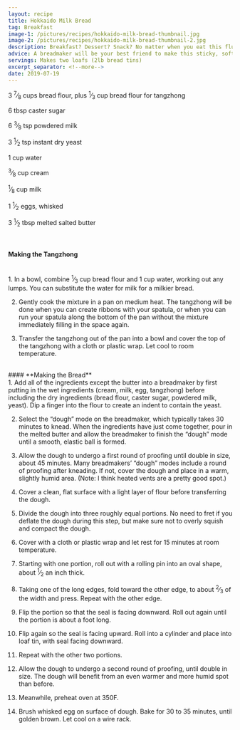 ```yaml
---
layout: recipe
title: Hokkaido Milk Bread
tag: Breakfast
image-1: /pictures/recipes/hokkaido-milk-bread-thumbnail.jpg
image-2: /pictures/recipes/hokkaido-milk-bread-thumbnail-2.jpg
description: Breakfast? Dessert? Snack? No matter when you eat this fluffy, sweet bread, you'll enjoy it all the same.
advice: A breadmaker will be your best friend to make this sticky, soft dough.
servings: Makes two loafs (2lb bread tins)
excerpt_separator: <!--more-->
date: 2019-07-19
---
```



3 <sup>7</sup>&frasl;<sub>8</sub>   cups bread flour, plus <sup>1</sup>&frasl;<sub>3</sub> cup bread flour for tangzhong     

6   tbsp caster sugar       

6 <sup>3</sup>&frasl;<sub>8</sub>   tsp powdered milk       

3 <sup>1</sup>&frasl;<sub>2</sub>   tsp instant dry yeast       

1 cup water     

<sup>3</sup>&frasl;<sub>8</sub>     cup cream       

<sup>1</sup>&frasl;<sub>8</sub>     cup milk        

1 <sup>1</sup>&frasl;<sub>2</sub>   eggs, whisked               

3 <sup>1</sup>&frasl;<sub>2</sub>   tbsp melted salted butter              
    
<!--more-->

<br>

#### **Making the Tangzhong** 

<br>
1. In a bowl, combine <sup>1</sup>&frasl;<sub>3</sub> cup bread flour and 1 cup water, working out any lumps. You can substitute the water for milk for a milkier bread.

2. Gently cook the mixture in a pan on medium heat. The tangzhong will be done when you can create ribbons with your spatula, or when you can run your spatula along the bottom of the pan without the mixture immediately filling in the space again.

3. Transfer the tangzhong out of the pan into a bowl and cover the top of the tangzhong with a cloth or plastic wrap. Let cool to room temperature.

<br>
#### **Making the Bread**

<br>
1. Add all of the ingredients except the butter into a breadmaker by first putting in the wet ingredients (cream, milk, egg, tangzhong) before including the dry ingredients (bread flour, caster sugar, powdered milk, yeast). Dip a finger into the flour to create an indent to contain the yeast. 

2. Select the “dough” mode on the breadmaker, which typically takes 30 minutes to knead. When the ingredients have just come together, pour in the melted butter and allow the breadmaker to finish the “dough” mode until a smooth, elastic ball is formed. 

3. Allow the dough to undergo a first round of proofing until double in size, about 45 minutes. Many breadmakers’ “dough” modes include a round of proofing after kneading. If not, cover the dough and place in a warm, slightly humid area. (Note: I think heated vents are a pretty good spot.)

4. Cover a clean, flat surface with a light layer of flour before transferring the dough. 

5. Divide the dough into three roughly equal portions. No need to fret if you deflate the dough during this step, but make sure not to overly squish and compact the dough. 

6. Cover with a cloth or plastic wrap and let rest for 15 minutes at room temperature.

7. Starting with one portion, roll out with a rolling pin into an oval shape, about <sup>1</sup>&frasl;<sub>2</sub> an inch thick. 

8. Taking one of the long edges, fold toward the other edge, to about <sup>2</sup>&frasl;<sub>3</sub> of the width and press. Repeat with the other edge. 

9. Flip the portion so that the seal is facing downward. Roll out again until the portion is about a foot long. 

10. Flip again so the seal is facing upward. Roll into a cylinder and place into loaf tin, with seal facing downward. 

11. Repeat with the other two portions. 

12. Allow the dough to undergo a second round of proofing, until double in size. The dough will benefit from an even warmer and more humid spot than before. 

13. Meanwhile, preheat oven at 350F.

14. Brush whisked egg on surface of dough. Bake for 30 to 35 minutes, until golden brown. Let cool on a wire rack.